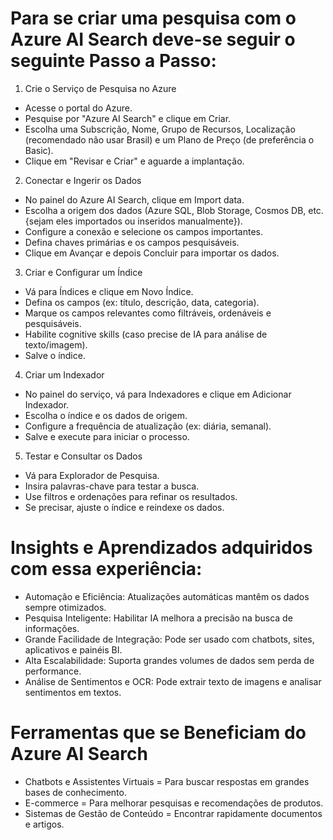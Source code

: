 # Para se criar uma pesquisa com o Azure AI Search deve-se seguir o seguinte Passo a Passo:

1. Crie o Serviço de Pesquisa no Azure
  - Acesse o portal do Azure.
  - Pesquise por "Azure AI Search" e clique em Criar.
  - Escolha uma Subscrição, Nome, Grupo de Recursos, Localização (recomendado não usar Brasil) e um Plano de Preço (de preferência o Basic).
  - Clique em "Revisar e Criar" e aguarde a implantação.

2. Conectar e Ingerir os Dados
  - No painel do Azure AI Search, clique em Import data.
  - Escolha a origem dos dados (Azure SQL, Blob Storage, Cosmos DB, etc.{sejam eles importados ou inseridos manualmente}).
  - Configure a conexão e selecione os campos importantes.
  - Defina chaves primárias e os campos pesquisáveis.
  - Clique em Avançar e depois Concluir para importar os dados.

3. Criar e Configurar um Índice
  - Vá para Índices e clique em Novo Índice.
  - Defina os campos (ex: título, descrição, data, categoria).
  - Marque os campos relevantes como filtráveis, ordenáveis e pesquisáveis.
  - Habilite cognitive skills (caso precise de IA para análise de texto/imagem).
  - Salve o índice.

4. Criar um Indexador
  - No painel do serviço, vá para Indexadores e clique em Adicionar Indexador.
  - Escolha o índice e os dados de origem.
  - Configure a frequência de atualização (ex: diária, semanal).
  - Salve e execute para iniciar o processo.

5. Testar e Consultar os Dados
  - Vá para Explorador de Pesquisa.
  - Insira palavras-chave para testar a busca.
  - Use filtros e ordenações para refinar os resultados.
  - Se precisar, ajuste o índice e reindexe os dados.

# Insights e Aprendizados adquiridos com essa experiência:

- Automação e Eficiência: Atualizações automáticas mantêm os dados sempre otimizados.
- Pesquisa Inteligente: Habilitar IA melhora a precisão na busca de informações.
- Grande Facilidade de Integração: Pode ser usado com chatbots, sites, aplicativos e painéis BI.
- Alta Escalabilidade: Suporta grandes volumes de dados sem perda de performance.
- Análise de Sentimentos e OCR: Pode extrair texto de imagens e analisar sentimentos em textos.

# Ferramentas que se Beneficiam do Azure AI Search
- Chatbots e Assistentes Virtuais = Para buscar respostas em grandes bases de conhecimento.
- E-commerce = Para melhorar pesquisas e recomendações de produtos.
- Sistemas de Gestão de Conteúdo = Encontrar rapidamente documentos e artigos.
